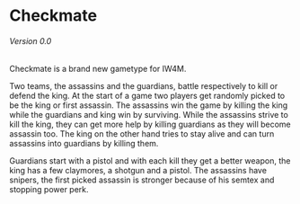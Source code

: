 Checkmate
=========
###### Version 0.0

Checkmate is a brand new gametype for IW4M.

Two teams, the assassins and the guardians, battle respectively to kill or defend the king.
At the start of a game two players get randomly picked to be the king or first assassin.
The assassins win the game by killing the king while the guardians and king win by surviving.
While the assassins strive to kill the king, they can get more help by killing guardians as they will become assassin too.
The king on the other hand tries to stay alive and can turn assassins into guardians by killing them.

Guardians start with a pistol and with each kill they get a better weapon, the king has a few claymores, a shotgun and a pistol.
The assassins have snipers, the first picked assassin is stronger because of his semtex and stopping power perk.